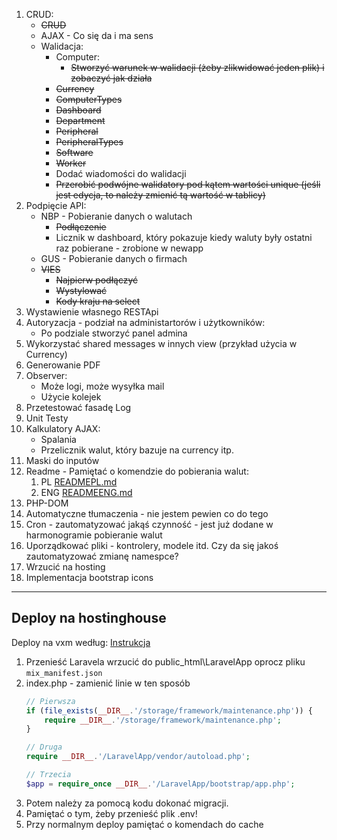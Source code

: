 1. CRUD:
    - ~~CRUD~~
    - AJAX - Co się da i ma sens
    - Walidacja:
        - Computer:
            - ~~Stworzyć warunek w walidacji (żeby zlikwidować jeden plik) i zobaczyć jak działa~~
        - ~~Currency~~
        - ~~ComputerTypes~~
        - ~~Dashboard~~
        - ~~Department~~
        - ~~Peripheral~~
        - ~~PeripheralTypes~~
        - ~~Software~~
        - ~~Worker~~
        - Dodać wiadomości do walidacji
        - ~~Przerobić podwójne walidatory pod kątem wartości unique (jeśli jest edycja, to należy zmienić tą wartość w tablicy)~~
1. Podpięcie API:
    - NBP - Pobieranie danych o walutach
        - ~~Podłączenie~~
        - Licznik w dashboard, który pokazuje kiedy waluty były ostatni raz pobierane - zrobione w newapp
    - GUS - Pobieranie danych o firmach
    - ~~VIES~~
        - ~~Najpierw podłączyć~~
        - ~~Wystylować~~
        - ~~Kody kraju na select~~
1. Wystawienie własnego RESTApi
1. Autoryzacja - podział na administartorów i użytkowników:
    - Po podziale stworzyć panel admina
1. Wykorzystać shared messages w innych view (przykład użycia w Currency)
1. Generowanie PDF
1. Observer:
    - Może logi, może wysyłka mail
    - Użycie kolejek
1. Przetestować fasadę Log
1. Unit Testy
1. Kalkulatory AJAX:
    - Spalania
    - Przelicznik walut, który bazuje na currency itp.
1. Maski do inputów
1. Readme - Pamiętać o komendzie do pobierania walut:
    1. PL [READMEPL.md](./READMEPL.md)
    1. ENG [READMEENG.md](./READMEENG.md)
1. PHP-DOM
1. Automatyczne tłumaczenia - nie jestem pewien co do tego
1. Cron - zautomatyzować jakąś czynność - jest już dodane w harmonogramie pobieranie walut
1. Uporządkować pliki - kontrolery, modele itd. Czy da się jakoś zautomatyzować zmianę namespce?
1. Wrzucić na hosting
1. Implementacja bootstrap icons

---

## Deploy na hostinghouse
Deploy na vxm według: [Instrukcja](https://www.cloudways.com/blog/stay-away-from-laravel-shared-hosting/?fbclid=IwAR3H5hvJTxUNE6ytYYH0x71n4WHnqnYrhRpBBn5E3k5jLcw2Z9QGRS81-kc)

1. Przenieść Laravela wrzucić do public_html\LaravelApp oprocz pliku `mix_manifest.json`
1. index.php - zamienić linie w ten sposób
    ```php
    // Pierwsza
    if (file_exists(__DIR__.'/storage/framework/maintenance.php')) {
        require __DIR__.'/storage/framework/maintenance.php';
    }

    // Druga
    require __DIR__.'/LaravelApp/vendor/autoload.php';

    // Trzecia
    $app = require_once __DIR__.'/LaravelApp/bootstrap/app.php';
    ```
1. Potem należy za pomocą kodu dokonać migracji.
1. Pamiętać o tym, żeby przenieść plik .env!
1. Przy normalnym deploy pamiętać o komendach do cache
